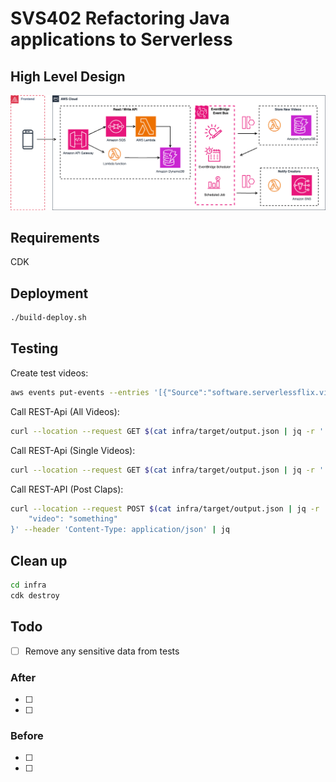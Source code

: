 # SVS402 Refactoring Java applications to Serverless

## High Level Design

![High level design](docs/svs402-hld.png)

## Requirements

CDK

## Deployment

```bash
./build-deploy.sh
```

## Testing

Create test videos:

```bash
aws events put-events --entries '[{"Source":"software.serverlessflix.video", "EventBusName":"videos", "DetailType":"new-video","Detail":"{\"id\": \"something\",\"channel\" :\"This channel\",\"title\" :\"My Title\",\"author\": {\"username\" : \"Max\", \"email\" : \"something123454@amazon.de\"}}"}]'
```

Call REST-Api (All Videos):

```bash
curl --location --request GET $(cat infra/target/output.json | jq -r '."SVS402-InfraStack".ApiEndpointSpring')'/videos' | jq
```

Call REST-Api (Single Videos):

```bash
curl --location --request GET $(cat infra/target/output.json | jq -r '."SVS402-InfraStack".ApiEndpointSpring')'/videos/something' | jq
```


Call REST-API (Post Claps): 

```bash
curl --location --request POST $(cat infra/target/output.json | jq -r '."SVS402-InfraStack".ApiEndpointSpring')'/claps' --data-raw '{
    "video": "something"
}' --header 'Content-Type: application/json' | jq

```
## Clean up

```bash
cd infra
cdk destroy
```


## Todo 

- [ ] Remove any sensitive data from tests

### After

- [ ]
- [ ]

### Before

- [ ]
- [ ]